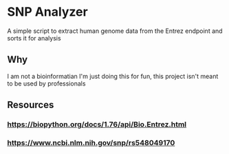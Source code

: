 # SNP Analyzer
A simple script to extract human genome data from the Entrez endpoint and sorts it for analysis
## Why
I am not a bioinformatian I'm just doing this for fun, this project isn't meant to be used by professionals
## Resources
### https://biopython.org/docs/1.76/api/Bio.Entrez.html
### https://www.ncbi.nlm.nih.gov/snp/rs548049170